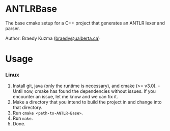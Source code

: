 # ANTLRBase
The base cmake setup for a C++ project that generates an ANTLR lexer and parser.

Author: Braedy Kuzma (braedy@ualberta.ca)

# Usage
### Linux
  1. Install git, java (only the runtime is necessary), and cmake (>= v3.0).
    - Until now, cmake has found the dependencies without issues. If you
      encounter an issue, let me know and we can fix it.
  1. Make a directory that you intend to build the project in and change into
     that directory.
  1. Run `cmake <path-to-ANTLR-Base>`.
  1. Run `make`.
  1. Done.

